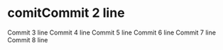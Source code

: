 # comitCommit 2 line
Commit 3 line
Commit 4 line
Commit 5 line
Commit 6 line
Commit 7 line
Commit 8 line
